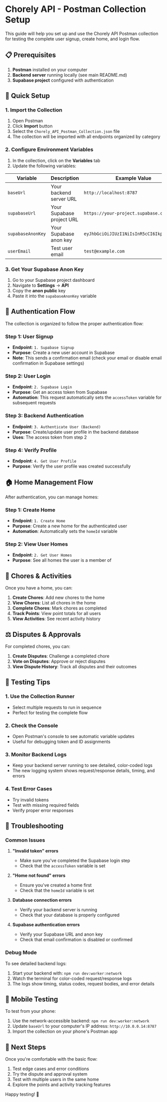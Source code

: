 # Chorely API - Postman Collection Setup

This guide will help you set up and use the Chorely API Postman collection for testing the complete user signup, create home, and login flow.

## 📋 Prerequisites

1. **Postman** installed on your computer
2. **Backend server** running locally (see main README.md)
3. **Supabase project** configured with authentication

## 🚀 Quick Setup

### 1. Import the Collection

1. Open Postman
2. Click **Import** button
3. Select the `Chorely_API_Postman_Collection.json` file
4. The collection will be imported with all endpoints organized by category

### 2. Configure Environment Variables

1. In the collection, click on the **Variables** tab
2. Update the following variables:

| Variable | Description | Example Value |
|----------|-------------|---------------|
| `baseUrl` | Your backend server URL | `http://localhost:8787` |
| `supabaseUrl` | Your Supabase project URL | `https://your-project.supabase.co` |
| `supabaseAnonKey` | Your Supabase anon key | `eyJhbGciOiJIUzI1NiIsInR5cCI6IkpXVCJ9...` |
| `userEmail` | Test user email | `test@example.com` |

### 3. Get Your Supabase Anon Key

1. Go to your Supabase project dashboard
2. Navigate to **Settings** → **API**
3. Copy the **anon public** key
4. Paste it into the `supabaseAnonKey` variable

## 🔐 Authentication Flow

The collection is organized to follow the proper authentication flow:

### Step 1: User Signup
- **Endpoint**: `1. Supabase Signup`
- **Purpose**: Create a new user account in Supabase
- **Note**: This sends a confirmation email (check your email or disable email confirmation in Supabase settings)

### Step 2: User Login
- **Endpoint**: `2. Supabase Login`
- **Purpose**: Get an access token from Supabase
- **Automation**: This request automatically sets the `accessToken` variable for subsequent requests

### Step 3: Backend Authentication
- **Endpoint**: `3. Authenticate User (Backend)`
- **Purpose**: Create/update user profile in the backend database
- **Uses**: The access token from step 2

### Step 4: Verify Profile
- **Endpoint**: `4. Get User Profile`
- **Purpose**: Verify the user profile was created successfully

## 🏠 Home Management Flow

After authentication, you can manage homes:

### Step 1: Create Home
- **Endpoint**: `1. Create Home`
- **Purpose**: Create a new home for the authenticated user
- **Automation**: Automatically sets the `homeId` variable

### Step 2: View User Homes
- **Endpoint**: `2. Get User Homes`
- **Purpose**: See all homes the user is a member of

## 🧹 Chores & Activities

Once you have a home, you can:

1. **Create Chores**: Add new chores to the home
2. **View Chores**: List all chores in the home
3. **Complete Chores**: Mark chores as completed
4. **Track Points**: View point totals for all users
5. **View Activities**: See recent activity history

## ⚖️ Disputes & Approvals

For completed chores, you can:

1. **Create Disputes**: Challenge a completed chore
2. **Vote on Disputes**: Approve or reject disputes
3. **View Dispute History**: Track all disputes and their outcomes

## 🔧 Testing Tips

### 1. Use the Collection Runner
- Select multiple requests to run in sequence
- Perfect for testing the complete flow

### 2. Check the Console
- Open Postman's console to see automatic variable updates
- Useful for debugging token and ID assignments

### 3. Monitor Backend Logs
- Keep your backend server running to see detailed, color-coded logs
- The new logging system shows request/response details, timing, and errors

### 4. Test Error Cases
- Try invalid tokens
- Test with missing required fields
- Verify proper error responses

## 🐛 Troubleshooting

### Common Issues

1. **"Invalid token" errors**
   - Make sure you've completed the Supabase login step
   - Check that the `accessToken` variable is set

2. **"Home not found" errors**
   - Ensure you've created a home first
   - Check that the `homeId` variable is set

3. **Database connection errors**
   - Verify your backend server is running
   - Check that your database is properly configured

4. **Supabase authentication errors**
   - Verify your Supabase URL and anon key
   - Check that email confirmation is disabled or confirmed

### Debug Mode

To see detailed backend logs:
1. Start your backend with: `npm run dev:worker:network`
2. Watch the terminal for color-coded request/response logs
3. The logs show timing, status codes, request bodies, and error details

## 📱 Mobile Testing

To test from your phone:
1. Use the network-accessible backend: `npm run dev:worker:network`
2. Update `baseUrl` to your computer's IP address: `http://10.0.0.14:8787`
3. Import the collection on your phone's Postman app

## 🎯 Next Steps

Once you're comfortable with the basic flow:
1. Test edge cases and error conditions
2. Try the dispute and approval system
3. Test with multiple users in the same home
4. Explore the points and activity tracking features

Happy testing! 🚀
